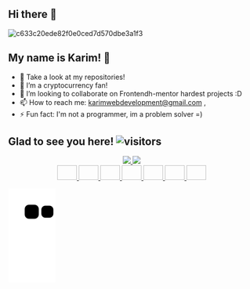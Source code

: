 ## Hi there 👾

![c633c20ede82f0e0ced7d570dbe3a1f3](https://user-images.githubusercontent.com/70382532/138322189-2db8df52-9dcb-40a0-88a8-c365466bd33d.gif)


## My name is Karim! 👾

- 🔭 Take a look at my repositories!
- 🌱 I’m a cryptocurrency fan!
- 👯 I’m looking to collaborate on Frontendh-mentor hardest projects :D
- 📫 How to reach me: karimwebdevelopment@gmail.com ,
- ⚡ Fun fact: I'm not a programmer, im a problem solver =)


## Glad to see you here! ![visitors](https://visitor-badge.glitch.me/badge?page_id=Galielo-App.todo-app)

<div align="center">
  <a href="https://github.com/Galielo-App">
  <img height="180em" src="https://github-readme-stats.vercel.app/api?username=Galielo-App&show_icons=true&theme=dracula&include_all_commits=true&count_private=true"/>
  <img height="180em" src="https://github-readme-stats.vercel.app/api/top-langs/?username=Galielo-App&layout=compact&langs_count=7&theme=dracula"/>
</div>
  
 <div align="center">
   <img height="30" width="40 src="https://cdn.jsdelivr.net/gh/devicons/devicon/icons/html5/html5-original.svg" />
   <img height="30" width="40 src="https://cdn.jsdelivr.net/gh/devicons/devicon/icons/css3/css3-original.svg" />
   <img height="30" width="40 src="https://cdn.jsdelivr.net/gh/devicons/devicon/icons/sass/sass-original.svg" />
   <img height="30" width="40 src="https://cdn.jsdelivr.net/gh/devicons/devicon/icons/javascript/javascript-original.svg" />
   <img height="30" width="40 src="https://cdn.jsdelivr.net/gh/devicons/devicon/icons/typescript/typescript-original.svg" />
   <img height="30" width="40 src="https://cdn.jsdelivr.net/gh/devicons/devicon/icons/react/react-original.svg" />
   <img height="30" width="40 src="https://cdn.jsdelivr.net/gh/devicons/devicon/icons/nextjs/nextjs-original-wordmark.svg" />
 </div>

![Snake animation](https://github.com/Galielo-App/Galielo-App/blob/output/github-contribution-grid-snake.svg)

